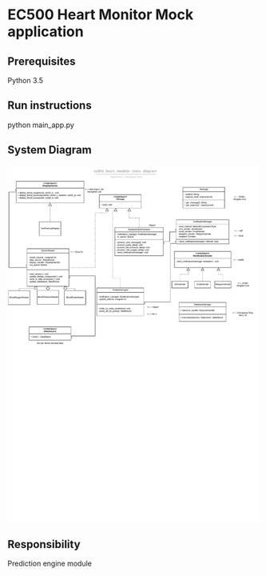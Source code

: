 # EC500 Heart Monitor Mock application

## Prerequisites

Python 3.5

## Run instructions
python main_app.py

## System Diagram
![](https://github.com/ec500-software-engineering/exercise-1-modularity-heliatbu/blob/master/ec500_heart_monitor_class_diagram.jpeg)

## Responsibility
Prediction engine module
